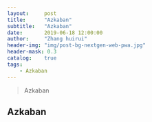 ```yaml
---
layout:     post
title:      "Azkaban"
subtitle:   "Azkaban"
date:       2019-06-18 12:00:00
author:     "Zhang huirui"
header-img: "img/post-bg-nextgen-web-pwa.jpg"
header-mask: 0.3
catalog:    true
tags:
    - Azkaban
---
```


> Azkaban

## Azkaban

